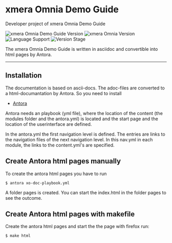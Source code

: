 # xmera Omnia Demo Guide

Developer project of xmera Omnia Demo Guide

![xmera Omnia Demo Guide Version](https://img.shields.io/badge/xmera_Omnia_Demo_Guide-0.2.0-red) ![xmera Omnia Version](https://img.shields.io/badge/xmera_Omnia-v3.4.x-blue) ![Language Support](https://img.shields.io/badge/Languages-de-green) ![Version Stage](https://img.shields.io/badge/Stage-release-important)

The xmera Omnia Demo Guide is written in asciidoc and convertible into html pages by Antora.

---

## Installation

The documentation is based on ascii-docs. The adoc-files are converted to a html-documantation by Antora.
So you need to install

- [Antora](https://docs.antora.org/antora/2.3/install/install-antora/)

Antora needs an playbook (yml file), where the location of the content (the modules folder and the antora.yml) is located and the start page and the location of the userinterface are defined.

In the antora.yml the first navigation level is defined. The entries are links to the navigation files of the next navigation level. In this nav.yml in each module, the links to the content.yml's are specified.

## Create Antora html pages manually

To create the antora html pages you have to run

    $ antora xo-doc-playbook.yml

A folder pages is created. You can start the index.html in the folder pages to see the outcome.

## Create Antora html pages with makefile

Create the antora html pages and start the the page with firefox run:

    $ make html
